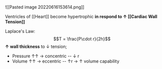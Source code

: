![[Pasted image 20220616153614.png]]

Ventricles of [[Heart]] become hypertrophic **in respond to ↑ [[Cardiac Wall Tension]]**

Laplace's Law:
$$T = \frac{P\cdot r}{2h}$$
**↑ wall thickness** to ↓ tension;
- Pressure ↑↑ → concentric -- ↓ r
- Volume ↑↑ → eccentric -- ↑r → ↑ volume capability